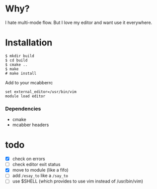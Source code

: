 # Why?
I hate multi-mode flow. But I love my editor and want use it
everywhere.

# Installation
```
$ mkdir build
$ cd build
$ cmake ..
$ make
# make install
```

Add to your mcabberrc
```
set external_editor=/usr/bin/vim
module load editor
```

### Dependencies
- cmake
- mcabber headers

# todo
- [x] check on errors
- [ ] check editor exit status
- [x] move to module (like a fifo)
- [ ] add `/esay_to` like a `/say_to`
- [ ] use $SHELL (which provides to use vim instead of /usr/bin/vim)
